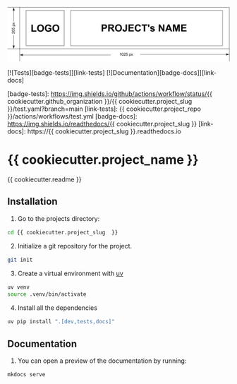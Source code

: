 ![project-banner](./docs/assets/project-banner-readme.png)

[![Tests][badge-tests]][link-tests] [![Documentation][badge-docs]][link-docs]

[badge-tests]: https://img.shields.io/github/actions/workflow/status/{{ cookiecutter.github_organization }}/{{ cookiecutter.project_slug }}/test.yaml?branch=main [link-tests]: {{ cookiecutter.project_repo }}/actions/workflows/test.yml [badge-docs]: https://img.shields.io/readthedocs/{{ cookiecutter.project_slug }} [link-docs]: https://{{ cookiecutter.project_slug }}.readthedocs.io

# {{ cookiecutter.project_name }}

{{ cookiecutter.readme }}

## Installation
1. Go to the projects directory:
```bash
cd {{ cookiecutter.project_slug  }}
```

2. Initialize a git repository for the project.
```bash
git init
```

3. Create a virtual environment with [uv](https://docs.astral.sh/uv/)
```bash
uv venv
source .venv/bin/activate
```

4. Install all the dependencies
```bash
uv pip install ".[dev,tests,docs]"
```

## Documentation
1. You can open a preview of the documentation by running:
```bash
mkdocs serve
```
